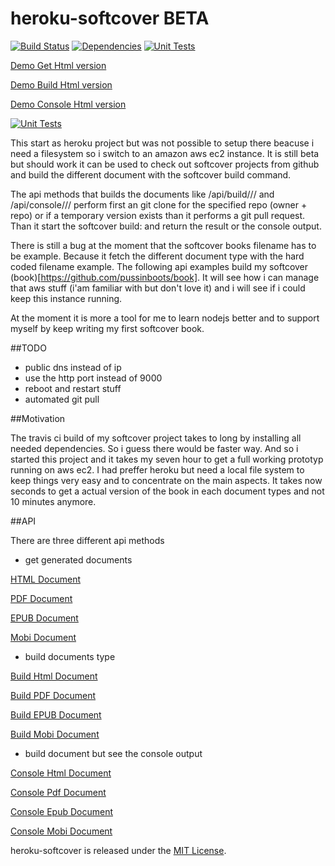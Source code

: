 heroku-softcover  BETA
==================
[![Build Status](https://travis-ci.org/pussinboots/heroku-softcover.svg?branch=master)](https://travis-ci.org/pussinboots/heroku-softcover)
[![Dependencies](https://david-dm.org/pussinboots/heroku-softcover.png)](https://david-dm.org/pussinboots/heroku-softcover)
[![Unit Tests](https://unitcover.herokuapp.com/api/pussinboots/heroku-softcover/badge)](https://unitcover.herokuapp.com/#/builds/pussinboots/heroku-softcover/builds)

[Demo Get Html version](http://nnamretti.ddns.net/api/content/html/pussinboots/book/)

[Demo Build Html version](http://nnamretti.ddns.net/api/build/html/pussinboots/book/)

[Demo Console Html version](http://nnamretti.ddns.net/api/console/html/pussinboots/book/)

[![Unit Tests](http://unitcover.herokuapp.com/api/pussinboots/heroku-softcover/testsuites/badge)](https://unitcover.herokuapp.com/#/builds/pussinboots/heroku-softcover/builds)


This start as heroku project but was not possible to setup there beacuse i need a filesystem so i switch to an amazon aws ec2 instance.
It is still beta but should work it can be used to check out softcover projects from github and build the different document with
the softcover build command. 

The api methods that builds  the documents like /api/build/<document type>/<owner>/<repo> and /api/console/<document type>/<owner>/<repo> perform first an git clone for the specified repo (owner + repo) or if a temporary version exists than it performs a git pull request. Than it start the softcover build:<document type> and return the result or the console output.

There is still a bug at the moment that the softcover books filename has to be example. Because it fetch the different
document type with the hard coded filename example. The following api examples build my softcover (book)[https://github.com/pussinboots/book]. It will see how i can manage that aws stuff (i'am familiar with but don't love it) and i will see if i could keep this instance running.

At the moment it is more a tool for me to learn nodejs better and to support myself by keep writing my first softcover book.

##TODO

* public dns instead of ip
* use the http port instead of 9000
* reboot and restart stuff
* automated git pull

##Motivation

The travis ci build of my softcover project takes to long by installing all needed dependencies. So i guess there
would be faster way. And so i started this project and it takes my seven hour to get a full working prototyp running on aws ec2. I had preffer heroku but need a local file system to keep things very easy and to concentrate on the main aspects. It takes now seconds to get a actual version of the book in each document types and not 10 minutes anymore.

##API

There are three different api methods 

* get generated documents

[HTML Document](http://nnamretti.ddns.net/api/content/html/pussinboots/book/)

[PDF Document](http://nnamretti.ddns.net/api/content/pdf/pussinboots/book/)

[EPUB Document](http://nnamretti.ddns.net/api/content/epub/pussinboots/book/)

[Mobi Document](http://nnamretti.ddns.net/api/content/mobi/pussinboots/book/)

* build documents type

[Build Html Document](http://nnamretti.ddns.net/api/build/html/pussinboots/book/)

[Build PDF Document](http://nnamretti.ddns.net/api/build/pdf/pussinboots/book/)

[Build EPUB Document](http://nnamretti.ddns.net/api/build/epub/pussinboots/book/)

[Build Mobi Document](http://nnamretti.ddns.net/api/build/mobi/pussinboots/book/)

* build document but see the console output

[Console Html Document](http://nnamretti.ddns.net/api/console/html/pussinboots/book/)

[Console Pdf Document](http://nnamretti.ddns.net/api/console/pdf/pussinboots/book/)

[Console Epub Document](http://nnamretti.ddns.net/api/console/epub/pussinboots/book/)

[Console Mobi Document](http://nnamretti.ddns.net/api/console/mobi/pussinboots/book/)

heroku-softcover is released under the [MIT License](http://opensource.org/licenses/MIT).

